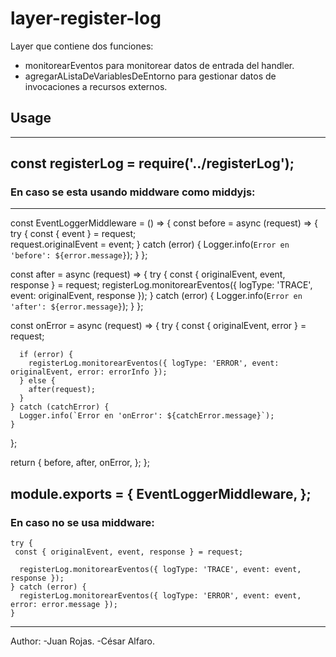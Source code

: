 # layer-register-log
Layer que contiene dos funciones: 
- monitorearEventos para monitorear datos de entrada del handler.
- agregarAListaDeVariablesDeEntorno para gestionar datos de invocaciones a recursos externos.
## Usage
---
const registerLog = require('../registerLog');
---
### En caso se esta usando middware como middyjs:
---
const EventLoggerMiddleware = () => {
  const before = async (request) => {
    try {
      const { event } = request;     
      request.originalEvent = event;
    } catch (error) {
      Logger.info(`Error en 'before': ${error.message}`);
    }
  };

  const after = async (request) => {
    try {
      const { originalEvent, event, response } = request;
      registerLog.monitorearEventos({ logType: 'TRACE', event: originalEvent, response });
    } catch (error) {
      Logger.info(`Error en 'after': ${error.message}`);
    }
  };

  const onError = async (request) => {
    try {
      const { originalEvent, error } = request;

      if (error) {
        registerLog.monitorearEventos({ logType: 'ERROR', event: originalEvent, error: errorInfo });
      } else {
        after(request);
      }
    } catch (catchError) {
      Logger.info(`Error en 'onError': ${catchError.message}`);
    }
  };

  return {
    before,
    after,
    onError,
  };
};

module.exports = {
  EventLoggerMiddleware,
};
---
### En caso no se usa middware:  
    try {
     const { originalEvent, event, response } = request;

      registerLog.monitorearEventos({ logType: 'TRACE', event: event, response });
    } catch (error) {
      registerLog.monitorearEventos({ logType: 'ERROR', event: event, error: error.message });
    }
---

Author:
-Juan Rojas.
-César Alfaro.